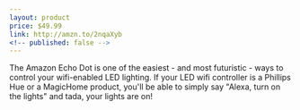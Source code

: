 ```yaml
---
layout: product
price: $49.99
link: http://amzn.to/2nqaXyb
<!-- published: false -->
---
```


The Amazon Echo Dot is one of the easiest - and most futuristic - ways to control your wifi-enabled LED lighting. If your LED wifi controller is a Phillips Hue or a MagicHome product, you'll be able to simply say "Alexa, turn on the lights" and tada, your lights are on!
